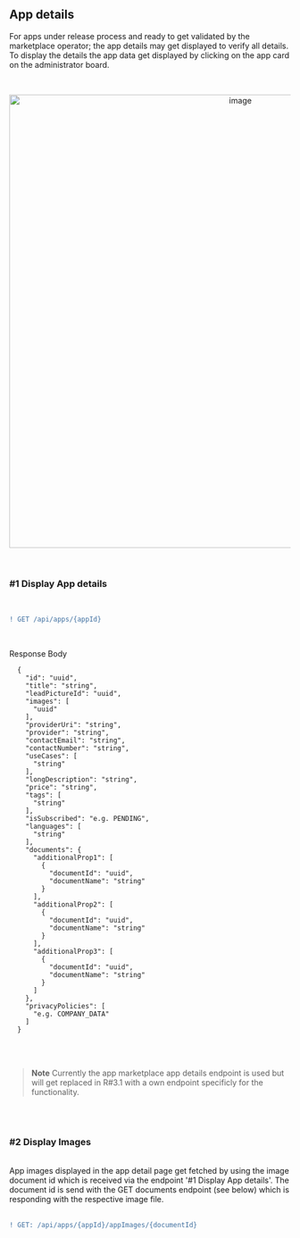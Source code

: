## App details

For apps under release process and ready to get validated by the marketplace operator; the app details may get displayed to verify all details.
To display the details the app data get displayed by clicking on the app card on the administrator board.

<br>

<p align="center">
<img width="812" alt="image" src="https://user-images.githubusercontent.com/94133633/219971044-51352adb-4d9e-4d37-8d2f-d6e4d8db0218.png">
</p>

<br>

### #1 Display App details

<br>

```diff
! GET /api/apps/{appId}
```

<br>

Response Body

      {
        "id": "uuid",
        "title": "string",
        "leadPictureId": "uuid",
        "images": [
          "uuid"
        ],
        "providerUri": "string",
        "provider": "string",
        "contactEmail": "string",
        "contactNumber": "string",
        "useCases": [
          "string"
        ],
        "longDescription": "string",
        "price": "string",
        "tags": [
          "string"
        ],
        "isSubscribed": "e.g. PENDING",
        "languages": [
          "string"
        ],
        "documents": {
          "additionalProp1": [
            {
              "documentId": "uuid",
              "documentName": "string"
            }
          ],
          "additionalProp2": [
            {
              "documentId": "uuid",
              "documentName": "string"
            }
          ],
          "additionalProp3": [
            {
              "documentId": "uuid",
              "documentName": "string"
            }
          ]
        },
        "privacyPolicies": [
          "e.g. COMPANY_DATA"
        ]
      }

<br>
<br>

> **Note**
> Currently the app marketplace app details endpoint is used but will get replaced in R#3.1 with a own endpoint specificly for the functionality.

<br>
<br>

### #2 Display Images
<br>
App images displayed in the app detail page get fetched by using the image document id which is received via the endpoint '#1 Display App details'.  
The document id is send with the GET documents endpoint (see below) which is responding with the respective image file.
<br>
<br>

```diff
! GET: /api/apps/{appId}/appImages/{documentId}
```

<br>
<br>

